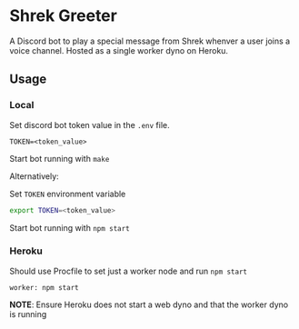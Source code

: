 # Shrek Greeter

A Discord bot to play a special message from Shrek whenver a user joins a voice channel. Hosted as a single worker dyno on Heroku.

## Usage

### Local

Set discord bot token value in the `.env` file.

```
TOKEN=<token_value>
```

Start bot running with `make`

Alternatively:

Set `TOKEN` environment variable

```bash
export TOKEN=<token_value>
```

Start bot running with `npm start`

### Heroku

Should use Procfile to set just a worker node and run `npm start`

```
worker: npm start
```

**NOTE**: Ensure Heroku does not start a web dyno and that the worker dyno is running
